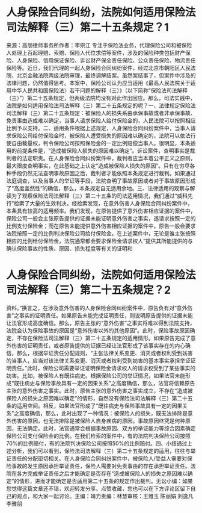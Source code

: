 # 人身保险合同纠纷，法院如何适用保险法司法解释（三）第二十五条规定？1

来源：高朋律师事务所作者：李宗江 专注于保险法业务，代理保险公司和被保险人处理上百起理赔、索赔、保险人代位求偿等案件，涉及的保险种类包括财产保险、人身保险、信用保证保险、诉讼财产保全责任保险、公众责任保险、物流责任保险等。近日，我们代理的一起人身保险合同纠纷案件，经过北京市朝阳区人民法院、北京金融法院两级法院审理，最终调解结案。虽然案结事了，但案件中涉及的法律问题，仍然值得思考。本案中，保险公司认为应当适用《最高人民法院关于适用中华人民共和国保险法〉若干问题的解释（三）》（以下简称“保险法司法解释（三）”）第二十五条规定，但两级法院均没有对此作出回应。那么，司法实践中，法院是如何适用保险法司法解释（三）第二十五条规定的呢？一、法律规定保险法司法解释（三）第二十五条规定：被保险人的损失系由承保事故或者非承保事故、免责事由造成难以确定，当事人请求保险人给付保险金的，人民法院可以按照相应比例予以支持。二、适用条件根据上述规定，人身保险合同纠纷案件中，当事人请求保险公司给付保险金时，被保险人遭受损失的原因难以确定的，法院可以依法行使自由裁量权，判令保险公司按照保险金的一定比例赔偿当事人。很明显，本条适用的前提条件是，“造成被保险人损失的原因难以确定”。诉讼案件，查明事实是裁判者的法定职责。在人身保险合同纠纷案件中，裁判者应当本着公平正义之原则，最大限度查明事实，在此基础之上认定“造成被保险人损失的原因”。只有在穷尽各种手段仍然无法查明事故原因之后，裁判者才能依照本条规定进行裁判。如果通过法庭调查，以及当事人的举证等手段，法院查明了事故原因或者对于事故原因形成了“高度盖然性”的确信，那么，本条规定自无适用余地。三、法律适用的观察与解读为了观察保险法司法解释（三）第二十五条的司法适用情况，我们通过“威科先行”检索了大量的生效判决。经检索发现，在意外伤害人身保险合同纠纷案件中，本条具有较高的适用频率。我们发现，在原告提供了意外伤害相应证据的案件中，保险公司一般会主张原告提供的证据未能证明意外伤害之事实，遂请求按照一定的比例支付保险金；而在原告未能提供意外伤害相应证据的案件中，原告一般会要求法院按照一定的比例判决保险公司给付保险金。在上述案件中，无论是谁主张按照相应的比例给付保险金，法院通常都会要求保险金请求权人“提供其所能提供的与确认保险事故的性质、原因、损失程度等有关的证明和

# 人身保险合同纠纷，法院如何适用保险法司法解释（三）第二十五条规定？2

资料。”换言之，在涉及意外伤害的人身保险合同纠纷案件中，原告负有对“意外伤害”之事实的证明责任。如果原告未能完成证明责任，则说明原告提供的证据未能让法官形成高度确信。那么，原告主张的“意外伤害”之事实将难以得到法院支持，法院会认为保险事故的原因是“意外伤害以外的其他原因”。此时，保险事故原因确定，不存在保险法司法解释（三）第二十五条规定的适用情形。如果原告完成了意外伤害的证明责任，或者原告提供的证据已经让法官形成了该事实存在的内心确信，那么，根据举证责任分配规则，“主张法律关系变更、消灭或者权利受到妨害的当事人，应当对该法律关系变更、消灭或者权利受到妨害的基本事实承担举证证明责任。”此时，保险公司需要举证证明保险金请求权人的请求权受到了某些事实的妨害。比如，被保险人有既往病史。根据保险公司的举证情况，如果法官未能形成“既往病史与保险事故具有一定的因果关系”之高度确信，那么，法官将信赖原告主张的意外伤害之事实。此时，原告主张的意外伤害之事实成立，不存在“造成被保险人的损失之原因难以确定”的情形，自然没有保险法司法解释（三）第二十五条的适用空间。相反，如果法官形成了“既往病史与保险事故具有一定的因果关系”之高度确信，那么，此时出现了一种情况：被保险人的损失，既无法排除是意外伤害的原因，也无法排除是被保险人自身疾病的原因。事故原因终究是何种原因，无法确定。此时，法官通常会根据事故原因、双方的举证能力等综合因素确定保险公司支付保险金的比例。在我们检索的案件中，有的法院判决保险公司按照70%的比例赔付，有的法院判决保险公司按照50%的比例赔付。四、小结通过上述分析，我们可以看到，保险法司法解释（三）第二十五条规定的适用，往往与举证责任的分配密切相关。在人身保险合同纠纷案件中，被保险人/受益人需要对保险事故的发生原因承担举证责任，保险人需要对免责事由的存在承担举证责任。法院在各方完成举证责任之后才能确定是否存在“造成被保险人的损失之原因难以确定”的情形，进而才能确定是否适用第二十五条的规定作出裁判。无讼小编：如果您觉得这篇文章还不错，欢迎转发分享、点赞收藏，您也可以在下方评论区留下自己的观点，和大家一起讨论。主编：靖力责编：林慧审核：王雅玉 陈丽娟 刘逸凡 李雅朋

